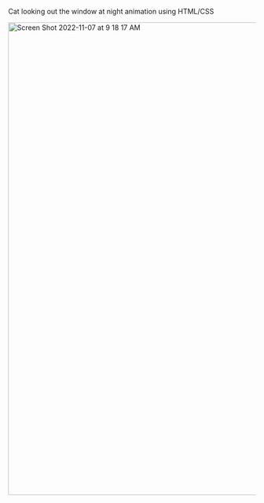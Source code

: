 Cat looking out the window at night animation using HTML/CSS

<img width="961" alt="Screen Shot 2022-11-07 at 9 18 17 AM" src="https://user-images.githubusercontent.com/98127121/200346487-a8dfb5e0-60d1-49fe-a256-541af7b577ea.png">
